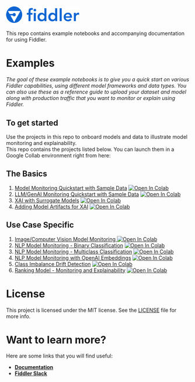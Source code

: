 <a name="getting-started"></a>

<div align="left">
    <img src="quickstart/images/logo.png"
         alt="Image of Fiddler logo" width="200"/>
</div>

<br>
This repo contains example notebooks and accompanying documentation for using Fiddler.

<a name="examples"></a>
# Examples
*The goal of these example notebooks is to give you a quick start on various Fiddler capabilities, using different model frameworks and data types. You can also use these as a reference guide to upload your dataset and model along with production traffic that you want to monitor or explain using Fiddler.*

 ## To get started  
Use the projects in this repo to onboard models and data to illustrate model monitoring and explainability.  
This repo contains the projects listed below. You can launch them in a Google Collab environment right from here:

## The Basics
  1.  [Model Monitoring Quickstart with Sample Data](https://github.com/fiddler-labs/fiddler-examples/blob/main/quickstart/24.3/Fiddler_Quickstart_Simple_Monitoring.ipynb) [![Open In Colab](https://colab.research.google.com/assets/colab-badge.svg)](https://colab.research.google.com/github/fiddler-labs/fiddler-examples/blob/main/quickstart/24.3/Fiddler_Quickstart_Simple_Monitoring.ipynb)
  2.  [LLM/GenAI Monitoring Quickstart with Sample Data](https://github.com/fiddler-labs/fiddler-examples/blob/main/quickstart/24.3/Fiddler_Quickstart_LLM_Chatbot.ipynb) [![Open In Colab](https://colab.research.google.com/assets/colab-badge.svg)](https://colab.research.google.com/github/fiddler-labs/fiddler-examples/blob/main/quickstart/24.3/Fiddler_Quickstart_LLM_Chatbot.ipynb)
  3.  [XAI with Surrogate Models](https://github.com/fiddler-labs/fiddler-examples/blob/main/quickstart/24.3/Fiddler_Quickstart_Surrogate_XAI.ipynb) [![Open In Colab](https://colab.research.google.com/assets/colab-badge.svg)](https://colab.research.google.com/github/fiddler-labs/fiddler-examples/blob/main/quickstart/24.3/Fiddler_Quickstart_Surrogate_XAI.ipynb)
  4.  [Adding Model Artifacts for XAI](https://github.com/fiddler-labs/fiddler-examples/blob/main/quickstart/24.3/Fiddler_Quickstart_Add_Model_Artifact.ipynb) [![Open In Colab](https://colab.research.google.com/assets/colab-badge.svg)](https://colab.research.google.com/github/fiddler-labs/fiddler-examples/blob/main/quickstart/24.3/Fiddler_Quickstart_Add_Model_Artifact.ipynb)
## Use Case Specific  
  1. [Image/Computer Vision Model Monitoring ](https://github.com/fiddler-labs/fiddler-examples/blob/main/quickstart/24.3/Fiddler_Quickstart_Image_Monitoring.ipynb) [![Open In Colab](https://colab.research.google.com/assets/colab-badge.svg)](https://colab.research.google.com/github/fiddler-labs/fiddler-examples/blob/main/quickstart/24.3/Fiddler_Quickstart_Image_Monitoring.ipynb)
  2. [NLP Model Monitoring - Binary Classification](https://github.com/fiddler-labs/fiddler-examples/blob/main/quickstart/24.3/Fiddler_Quickstart_NLP_Monitoring.ipynb) [![Open In Colab](https://colab.research.google.com/assets/colab-badge.svg)](https://colab.research.google.com/github/fiddler-labs/fiddler-examples/blob/main/quickstart/24.3/Fiddler_Quickstart_NLP_Monitoring.ipynb)
  3. [NLP Model Monitoring - Multiclass Classification](https://github.com/fiddler-labs/fiddler-examples/blob/main/quickstart/24.3/Fiddler_Quickstart_NLP_multiclass.ipynb) [![Open In Colab](https://colab.research.google.com/assets/colab-badge.svg)](https://colab.research.google.com/github/fiddler-labs/fiddler-examples/blob/main/quickstart/24.3/Fiddler_Quickstart_NLP_multiclass.ipynb)
  4. [NLP Model Monitoring with OpenAI Embeddings](https://github.com/fiddler-labs/fiddler-examples/blob/main/quickstart/24.3/Fiddler_Quickstart_NLP_OpenAI_Monitoring.ipynb) [![Open In Colab](https://colab.research.google.com/assets/colab-badge.svg)](https://colab.research.google.com/github/fiddler-labs/fiddler-examples/blob/main/quickstart/24.3/Fiddler_Quickstart_NLP_OpenAI_Monitoring.ipynb)
  5. [Class Imbalance Drift Detection](https://github.com/fiddler-labs/fiddler-examples/blob/main/quickstart/24.3/Fiddler_Quickstart_Imbalanced_Data.ipynb) [![Open In Colab](https://colab.research.google.com/assets/colab-badge.svg)](https://colab.research.google.com/github/fiddler-labs/fiddler-examples/blob/main/quickstart/24.3/Fiddler_Quickstart_Imbalanced_Data.ipynb)
  6. [Ranking Model - Monitoring and Explainability](https://github.com/fiddler-labs/fiddler-examples/blob/main/quickstart/24.3/Fiddler_Quickstart_Ranking_Model.ipynb) [![Open In Colab](https://colab.research.google.com/assets/colab-badge.svg)](https://colab.research.google.com/github/fiddler-labs/fiddler-examples/blob/main/quickstart/24.3/Fiddler_Quickstart_Ranking_Model.ipynb)
   
<a name="license"></a>
# License

This project is licensed under the MIT license. See the [LICENSE](https://github.com/fiddler-labs/fiddler-examples/blob/main/LICENSE) file for more info.


<a name="i-want-to-know-more"></a>
# Want to learn more?

Here are some links that you will find useful:
* **[Documentation](https://docs.fiddler.ai/)**
* **[Fiddler Slack](https://www.fiddler.ai/slackinvite)**

